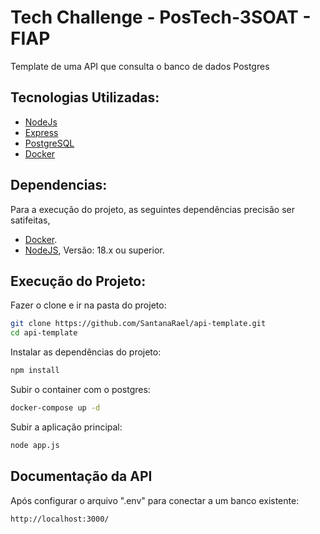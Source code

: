 # Tech Challenge - PosTech-3SOAT - FIAP

Template de uma API que consulta o banco de dados Postgres

## Tecnologias Utilizadas:

- [NodeJs](https://nodejs.org/en/docs)
- [Express](https://expressjs.com/pt-br/)
- [PostgreSQL](https://www.postgresql.org/)
- [Docker](https://docs.docker.com/)

## Dependencias:
Para a execução do projeto, as seguintes dependências precisão ser satifeitas,
- [Docker](https://docs.docker.com/get-docker/).
- [NodeJS](https://nodejs.org/en), Versão: 18.x ou superior.


## Execução do Projeto:
Fazer o clone e ir na pasta do projeto:

```sh
git clone https://github.com/SantanaRael/api-template.git
cd api-template
```

Instalar as dependências do projeto:

```sh
npm install
```

Subir o container com o postgres:

```sh
docker-compose up -d
```

Subir a aplicação principal:

```sh
node app.js
```

## Documentação da API
Após configurar o arquivo ".env" para conectar a um banco existente:

```sh
http://localhost:3000/
```
